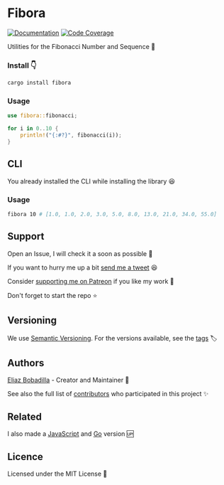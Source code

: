 # Fibora

[![Documentation](https://docs.rs/fibora/badge.svg)](https://docs.rs/fibora)
[![Code Coverage](https://codecov.io/gh/UltiRequiem/fibora/branch/main/graph/badge.svg?token=M09A42VRUL)](https://codecov.io/gh/UltiRequiem/fibora)

Utilities for the Fibonacci Number and Sequence 🔢

### Install 👇

```sh
cargo install fibora
```

### Usage

```rust
use fibora::fibonacci;

for i in 0..10 {
    println!("{:#?}", fibonacci(i));
}
```

## CLI

You already installed the CLI while installing the library 😆

### Usage

```sh
fibora 10 # [1.0, 1.0, 2.0, 3.0, 5.0, 8.0, 13.0, 21.0, 34.0, 55.0]
```

## Support

Open an Issue, I will check it a soon as possible 👀

If you want to hurry me up a bit
[send me a tweet](https://twitter.com/UltiRequiem) 😆

Consider [supporting me on Patreon](https://patreon.com/UltiRequiem) if you like
my work 🙏

Don't forget to start the repo ⭐

## Versioning

We use [Semantic Versioning](http://semver.org). For the versions available, see
the [tags](https://github.com/UltiRequiem/timezones/tags) 🏷️

## Authors

[Eliaz Bobadilla](https://ultirequiem.com) - Creator and Maintainer 💪

See also the full list of
[contributors](https://github.com/UltiRequiem/fibora/contributors) who
participated in this project ✨

## Related

I also made a [JavaScript](https://github.com/UltiRequiem/fibonacci-deno) and
[Go](https://github.com/UltiRequiem/fibonacci) version 🆙

## Licence

Licensed under the MIT License 📄
